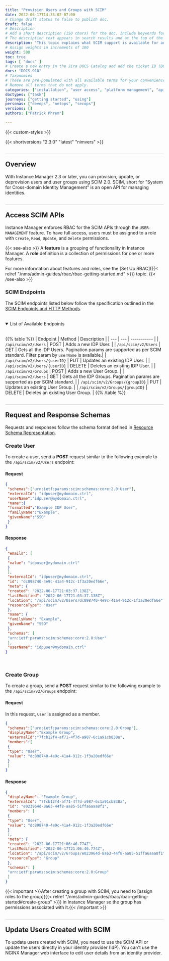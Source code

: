 ```yaml
---
title: "Provision Users and Groups with SCIM"
date: 2022-06-17T14:33:02-07:00
# Change draft status to false to publish doc.
draft: false
# Description
# Add a short description (150 chars) for the doc. Include keywords for SEO. 
# The description text appears in search results and at the top of the doc.
description: "This topic explains what SCIM support is available for automating the management of user identity lifecycles."
# Assign weights in increments of 100
weight: 500
toc: true
tags: [ "docs" ]
# Create a new entry in the Jira DOCS Catalog and add the ticket ID (DOCS-<number>) below
docs: "DOCS-918"
# Taxonomies
# These are pre-populated with all available terms for your convenience.
# Remove all terms that do not apply.
categories: ["installation", "user access", "platform management", "api management", "security"]
doctypes: ["task"]
journeys: ["getting started", "using"]
personas: ["devops", "netops", "secops"]
versions: []
authors: ["Patrick Phrem"]

---
```


{{< custom-styles >}}

<style>
h2 {
  border-top: 1px solid #ccc;
  padding-top:20px;
}
</style>

{{< shortversions "2.3.0" "latest" "nimvers" >}}

## Overview

With Instance Manager 2.3 or later, you can provision, update, or deprovision users and user groups using SCIM 2.0. SCIM, short for "System for Cross-domain Identity Management" is an open API for managing identities.

## Access SCIM APIs

Instance Manager enforces RBAC for the SCIM APIs through the `USER-MANAGEMENT` feature. To have full access, users must be assigned to a role with `Create`, `Read`, `Update`, and `Delete` permissions.

{{< see-also >}}
A **feature** is a grouping of functionality in Instance Manager. A **role** definition is a collection of permissions for one or more features.

For more information about features and roles, see the [Set Up RBAC]({{< relref "/nms/admin-guides/rbac/rbac-getting-started.md" >}}) topic.
{{< /see-also >}}

### SCIM Endpoints

The SCIM endpoints listed below follow the specification outlined in the [SCIM Endpoints and HTTP Methods](https://datatracker.ietf.org/doc/html/rfc7644#section-3.2).

<br>

<details open>
 <summary>List of Available Endpoints</summary>

<br>

{{% table %}}
| Endpoint | Method | Description |
| --- | --- | ----------- |
| `/api/scim/v2/Users` | POST | Adds a new IDP User. |
| `/api/scim/v2/Users` | GET | Gets all the IDP Users. Pagination params are supported as per SCIM standard. Filter param by `userName` is available.|
| `/api/scim/v2/Users/{userID}` | PUT | Updates an existing IDP User. |
| `/api/scim/v2/Users/{userID}` | DELETE | Deletes an existing IDP User. |
| `/api/scim/v2/Groups` | POST | Adds a new User Group. |
| `/api/scim/v2/Users` | GET | Gets all the IDP Groups. Pagination params are supported as per SCIM standard. |
| `/api/scim/v2/Groups/{groupID}` | PUT | Updates an existing User Group. |
| `/api/scim/v2/Groups/{groupID}` | DELETE | Deletes an existing User Group. |
{{% /table %}}
</details>

## Request and Response Schemas

Requests and responses follow the schema format defined in [Resource Schema Representation](https://datatracker.ietf.org/doc/html/rfc7643#section-8.7.1).

### Create User

To create a user, send a **POST** request similar to the following example to the `/api/scim/v2/Users` endpoint:

#### Request

```json
{
 "schemas":["urn:ietf:params:scim:schemas:core:2.0:User"],
 "externalId": "idpuser@mydomain.ctrl",
 "userName":"idpuser@mydomain.ctrl",
 "name":{
 "formatted":"Example IDP User",
 "familyName":"Example",
 "givenName":"SSO"
 }
}
```

#### Response

```json
{
 "emails": [
 {
 "value": "idpuser@mydomain.ctrl"
 }
 ],
 "externalId": "idpuser@mydomain.ctrl",
 "id": "dc898740-4e9c-41a4-912c-1f3a20edf66e",
 "meta": {
 "created": "2022-06-17T21:03:37.138Z",
 "lastModified": "2022-06-17T21:03:37.138Z",
 "location": "/api/scim/v2/Users/dc898740-4e9c-41a4-912c-1f3a20edf66e",
 "resourceType": "User"
 },
 "name": {
 "familyName": "Example",
 "givenName": "SSO"
 },
 "schemas": [
 "urn:ietf:params:scim:schemas:core:2.0:User"
 ],
 "userName": "idpuser@mydomain.ctrl"
}
```

<br>

### Create Group

To create a group, send a **POST** request similar to the following example to the `/api/scim/v2/Groups` endpoint:

#### Request

In this request, `User` is assigned as a member.

```json
{
 "schemas":["urn:ietf:params:scim:schemas:core:2.0:Group"],
 "displayName":"Example Group",
 "externalId":"7fcb12f4-af71-4f7d-a987-6c1a91cb838a",
 "members":[
 {
 "type": "User",
 "value": "dc898740-4e9c-41a4-912c-1f3a20edf66e"
 }
 ]
}
```

#### Response

```json
{
 "displayName": "Example Group",
 "externalId": "7fcb12f4-af71-4f7d-a987-6c1a91cb838a",
 "id": "e023964d-8a63-44f8-aa85-51ffa6aaa8f1",
 "members": [
 {
 "type": "User",
 "value": "dc898740-4e9c-41a4-912c-1f3a20edf66e"
 }
 ],
 "meta": {
 "created": "2022-06-17T21:06:46.774Z",
 "lastModified": "2022-06-17T21:06:46.774Z",
 "location": "/api/scim/v2/Groups/e023964d-8a63-44f8-aa85-51ffa6aaa8f1",
 "resourceType": "Group"
 },
 "schemas": [
 "urn:ietf:params:scim:schemas:core:2.0:Group"
 ]
}
```

{{< important >}}After creating a group with SCIM, you need to [assign roles to the group]({{< relref "/nms/admin-guides/rbac/rbac-getting-started#create-group" >}}) in Instance Manager so the group has permissions associated with it.{{< /important >}}

## Update Users Created with SCIM

To update users created with SCIM, you need to use the SCIM API or update the users directly in your identity provider (IdP). You can't use the NGINX Manager web interface to edit user details from an identity provider.